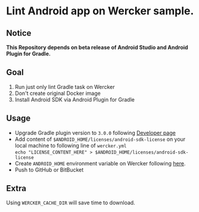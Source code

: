 # Lint Android app on Wercker sample.

## Notice
**This Repository depends on beta release of Android Studio and Android Plugin for Gradle.**

## Goal
1. Run just only lint Gradle task on Wercker
1. Don't create original Docker image
1. Install Android SDK via Android Plugin for Gradle

## Usage
- Upgrade Gradle plugin version to `3.0.0` following [Developer page](https://developer.android.com/studio/build/gradle-plugin-3-0-0-migration.html)
- Add content of `$ANDROID_HOME/licenses/android-sdk-license` on your local machine to following line of `wercker.yml`  
  `echo "LICENSE_CONTENT_HERE" > $ANDROID_HOME/licenses/android-sdk-license`
- Create `ANDROID_HOME` environment variable on Wercker following [here](http://devcenter.wercker.com/docs/environment-variables/creating-env-vars).
- Push to GitHub or BitBucket

## Extra
Using `WERCKER_CACHE_DIR` will save time to download.
